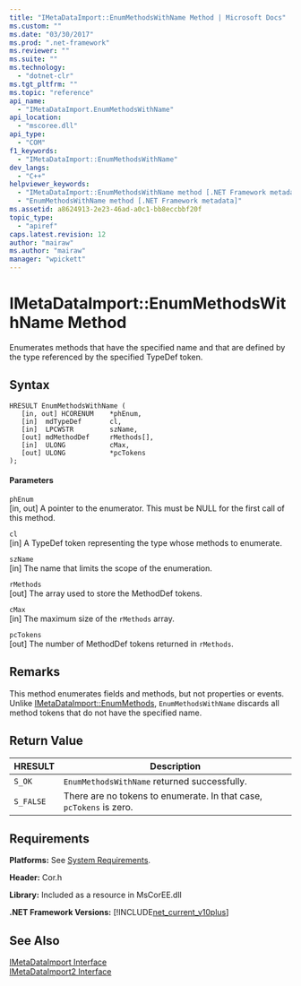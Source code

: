 ```yaml
---
title: "IMetaDataImport::EnumMethodsWithName Method | Microsoft Docs"
ms.custom: ""
ms.date: "03/30/2017"
ms.prod: ".net-framework"
ms.reviewer: ""
ms.suite: ""
ms.technology: 
  - "dotnet-clr"
ms.tgt_pltfrm: ""
ms.topic: "reference"
api_name: 
  - "IMetaDataImport.EnumMethodsWithName"
api_location: 
  - "mscoree.dll"
api_type: 
  - "COM"
f1_keywords: 
  - "IMetaDataImport::EnumMethodsWithName"
dev_langs: 
  - "C++"
helpviewer_keywords: 
  - "IMetaDataImport::EnumMethodsWithName method [.NET Framework metadata]"
  - "EnumMethodsWithName method [.NET Framework metadata]"
ms.assetid: a8624913-2e23-46ad-a0c1-bb8eccbbf20f
topic_type: 
  - "apiref"
caps.latest.revision: 12
author: "mairaw"
ms.author: "mairaw"
manager: "wpickett"
---
```

# IMetaDataImport::EnumMethodsWithName Method
Enumerates methods that have the specified name and that are defined by the type referenced by the specified TypeDef token.  
  
## Syntax  
  
```  
HRESULT EnumMethodsWithName (  
   [in, out] HCORENUM    *phEnum,  
   [in]  mdTypeDef       cl,  
   [in]  LPCWSTR         szName,  
   [out] mdMethodDef     rMethods[],  
   [in]  ULONG           cMax,  
   [out] ULONG           *pcTokens  
);  
```  
  
#### Parameters  
 `phEnum`  
 [in, out] A pointer to the enumerator. This must be NULL for the first call of this method.  
  
 `cl`  
 [in] A TypeDef token representing the type whose methods to enumerate.  
  
 `szName`  
 [in] The name that limits the scope of the enumeration.  
  
 `rMethods`  
 [out] The array used to store the MethodDef tokens.  
  
 `cMax`  
 [in] The maximum size of the `rMethods` array.  
  
 `pcTokens`  
 [out] The number of MethodDef tokens returned in `rMethods`.  
  
## Remarks  
 This method enumerates fields and methods, but not properties or events. Unlike [IMetaDataImport::EnumMethods](../../../../docs/framework/unmanaged-api/metadata/imetadataimport-enummethods-method.md), `EnumMethodsWithName` discards all method tokens that do not have the specified name.  
  
## Return Value  
  
|HRESULT|Description|  
|-------------|-----------------|  
|`S_OK`|`EnumMethodsWithName` returned successfully.|  
|`S_FALSE`|There are no tokens to enumerate. In that case, `pcTokens` is zero.|  
  
## Requirements  
 **Platforms:** See [System Requirements](../../../../docs/framework/get-started/system-requirements.md).  
  
 **Header:** Cor.h  
  
 **Library:** Included as a resource in MsCorEE.dll  
  
 **.NET Framework Versions:** [!INCLUDE[net_current_v10plus](../../../../includes/net-current-v10plus-md.md)]  
  
## See Also  
 [IMetaDataImport Interface](../../../../docs/framework/unmanaged-api/metadata/imetadataimport-interface.md)   
 [IMetaDataImport2 Interface](../../../../docs/framework/unmanaged-api/metadata/imetadataimport2-interface.md)